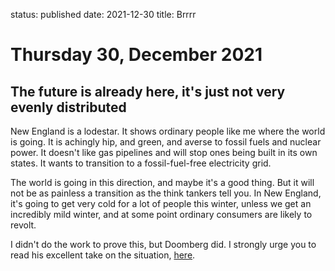 status: published
date: 2021-12-30
title: Brrrr

# Thursday 30, December 2021

## The future is already here, it's just not very evenly distributed

New England is a lodestar. It shows ordinary people like me where the world is going.
It is achingly hip, and green, and averse to fossil fuels and nuclear power.
It doesn't like gas pipelines and will stop ones being built in its own states.
It wants to transition to a fossil-fuel-free electricity grid.

The world is going in this direction, and maybe it's a good thing.
But it will not be as painless a transition as the think tankers tell you.
In New England, it's going to get very cold for a lot of people this winter, unless we get an incredibly mild winter, and at some point ordinary consumers are likely to revolt.

I didn't do the work to prove this, but Doomberg did. I strongly urge you to read his excellent take on the situation, [here](https://doomberg.substack.com/p/new-england-is-an-energy-crisis-waiting?r=nmbt&utm_campaign=post&utm_medium=email).

